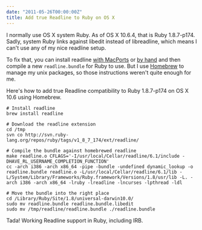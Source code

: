 ```yaml
---
date: "2011-05-26T00:00:00Z"
title: Add true Readline to Ruby on OS X
---
```

I normally use OS X system Ruby. As of OS X 10.6.4, that is Ruby 1.8.7-p174. Sadly, system Ruby links against libedit instead of libreadline, which means I can't use any of my nice readline setup.

To fix that, you can install readline [with MacPorts](http://henrik.nyh.se/2008/03/irb-readline) or [by hand](http://www.jorgebernal.info/development/fixing-snow-leopard-ruby-readline) and then compile a new `readline.bundle` for Ruby to use. But I use [Homebrew](https://github.com/mxcl/homebrew) to manage my unix packages, so those instructions weren't quite enough for me.

Here's how to add true Readline compatibility to Ruby 1.8.7-p174 on OS X 10.6 using Homebrew.

    # Install readline
    brew install readline

    # Download the readline extension
    cd /tmp
    svn co http://svn.ruby-lang.org/repos/ruby/tags/v1_8_7_174/ext/readline/

    # Compile the bundle against homebrewed readline
    make readline.o CFLAGS='-I/usr/local/Cellar/readline/6.1/include -DHAVE_RL_USERNAME_COMPLETION_FUNCTION'
    cc -arch i386 -arch x86_64 -pipe -bundle -undefined dynamic_lookup -o readline.bundle readline.o -L/usr/local/Cellar/readline/6.1/lib -L/System/Library/Frameworks/Ruby.framework/Versions/1.8/usr/lib -L. -arch i386 -arch x86_64 -lruby -lreadline -lncurses -lpthread -ldl

    # Move the bundle into the right place
    cd /Library/Ruby/Site/1.8/universal-darwin10.0/
    sudo mv readline.bundle readline.bundle.libedit
    sudo mv /tmp/readline/readline.bundle ./readline.bundle

Tada! Working Readline support in Ruby, including IRB.